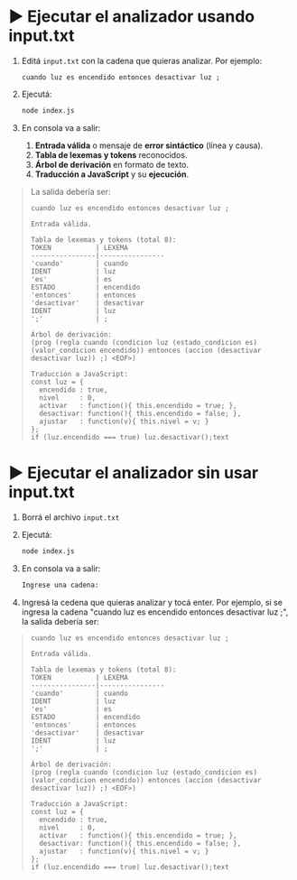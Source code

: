 # ▶️ Ejecutar el analizador usando input.txt

1. Editá `input.txt` con la cadena que quieras analizar. Por ejemplo:

   ```text
   cuando luz es encendido entonces desactivar luz ;
   ```
2. Ejecutá:

   ```bash
   node index.js
   ```
3. En consola va a salir:

   1. **Entrada válida** o mensaje de **error sintáctico** (línea y causa).
   2. **Tabla de lexemas y tokens** reconocidos.
   3. **Árbol de derivación** en formato de texto.
   4. **Traducción a JavaScript** y su **ejecución**.

> La salida debería ser:
>
> ```text
> cuando luz es encendido entonces desactivar luz ;
>
> Entrada válida.
>
> Tabla de lexemas y tokens (total 8):
> TOKEN           | LEXEMA
> ----------------|----------------
> 'cuando'        | cuando
> IDENT           | luz
> 'es'            | es
> ESTADO          | encendido
> 'entonces'      | entonces
> 'desactivar'    | desactivar
> IDENT           | luz
> ';'             | ;
>
> Árbol de derivación:
> (prog (regla cuando (condicion luz (estado_condicion es) (valor_condicion encendido)) entonces (accion (desactivar desactivar luz)) ;) <EOF>)
>
> Traducción a JavaScript:
> const luz = {
>   encendido : true,
>   nivel     : 0,
>   activar   : function(){ this.encendido = true; },
>   desactivar: function(){ this.encendido = false; },
>   ajustar   : function(v){ this.nivel = v; }
> };
> if (luz.encendido === true) luz.desactivar();text
> ```

# ▶️ Ejecutar el analizador sin usar input.txt

1. Borrá el archivo `input.txt`

2. Ejecutá:

   ```bash
   node index.js
   ```
3. En consola va a salir:

   ```bash
   Ingrese una cadena: 
   ```
4. Ingresá la cedena que quieras analizar y tocá enter. Por ejemplo, si se ingresa la cadena "cuando luz es encendido entonces desactivar luz ;", la salida debería ser:

>
> ```text
> cuando luz es encendido entonces desactivar luz ;
>
> Entrada válida.
>
> Tabla de lexemas y tokens (total 8):
> TOKEN           | LEXEMA
> ----------------|----------------
> 'cuando'        | cuando
> IDENT           | luz
> 'es'            | es
> ESTADO          | encendido
> 'entonces'      | entonces
> 'desactivar'    | desactivar
> IDENT           | luz
> ';'             | ;
>
> Árbol de derivación:
> (prog (regla cuando (condicion luz (estado_condicion es) (valor_condicion encendido)) entonces (accion (desactivar desactivar luz)) ;) <EOF>)
>
> Traducción a JavaScript:
> const luz = {
>   encendido : true,
>   nivel     : 0,
>   activar   : function(){ this.encendido = true; },
>   desactivar: function(){ this.encendido = false; },
>   ajustar   : function(v){ this.nivel = v; }
> };
> if (luz.encendido === true) luz.desactivar();text
> ```
